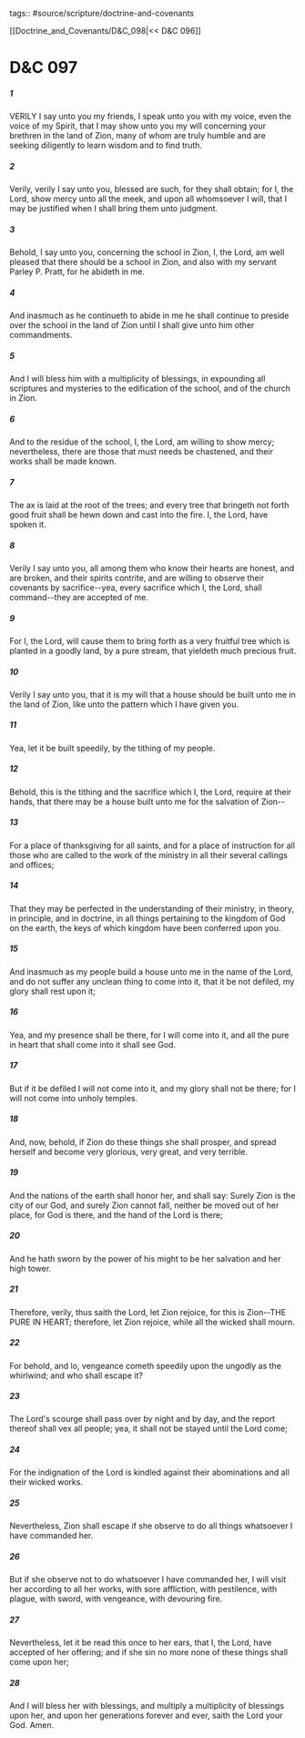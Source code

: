 tags:: #source/scripture/doctrine-and-covenants

[[Doctrine_and_Covenants/D&C_098|<< D&C 096]]

# D&C 097

##### 1

VERILY I say unto you my friends, I speak unto you with my voice, even the voice of my Spirit, that I may show unto you my will concerning your brethren in the land of Zion, many of whom are truly humble and are seeking diligently to learn wisdom and to find truth.

##### 2

Verily, verily I say unto you, blessed are such, for they shall obtain; for I, the Lord, show mercy unto all the meek, and upon all whomsoever I will, that I may be justified when I shall bring them unto judgment.

##### 3

Behold, I say unto you, concerning the school in Zion, I, the Lord, am well pleased that there should be a school in Zion, and also with my servant Parley P. Pratt, for he abideth in me.

##### 4

And inasmuch as he continueth to abide in me he shall continue to preside over the school in the land of Zion until I shall give unto him other commandments.

##### 5

And I will bless him with a multiplicity of blessings, in expounding all scriptures and mysteries to the edification of the school, and of the church in Zion.

##### 6

And to the residue of the school, I, the Lord, am willing to show mercy; nevertheless, there are those that must needs be chastened, and their works shall be made known.

##### 7

The ax is laid at the root of the trees; and every tree that bringeth not forth good fruit shall be hewn down and cast into the fire. I, the Lord, have spoken it.

##### 8

Verily I say unto you, all among them who know their hearts are honest, and are broken, and their spirits contrite, and are willing to observe their covenants by sacrifice--yea, every sacrifice which I, the Lord, shall command--they are accepted of me.

##### 9

For I, the Lord, will cause them to bring forth as a very fruitful tree which is planted in a goodly land, by a pure stream, that yieldeth much precious fruit.

##### 10

Verily I say unto you, that it is my will that a house should be built unto me in the land of Zion, like unto the pattern which I have given you.

##### 11

Yea, let it be built speedily, by the tithing of my people.

##### 12

Behold, this is the tithing and the sacrifice which I, the Lord, require at their hands, that there may be a house built unto me for the salvation of Zion--

##### 13

For a place of thanksgiving for all saints, and for a place of instruction for all those who are called to the work of the ministry in all their several callings and offices;

##### 14

That they may be perfected in the understanding of their ministry, in theory, in principle, and in doctrine, in all things pertaining to the kingdom of God on the earth, the keys of which kingdom have been conferred upon you.

##### 15

And inasmuch as my people build a house unto me in the name of the Lord, and do not suffer any unclean thing to come into it, that it be not defiled, my glory shall rest upon it;

##### 16

Yea, and my presence shall be there, for I will come into it, and all the pure in heart that shall come into it shall see God.

##### 17

But if it be defiled I will not come into it, and my glory shall not be there; for I will not come into unholy temples.

##### 18

And, now, behold, if Zion do these things she shall prosper, and spread herself and become very glorious, very great, and very terrible.

##### 19

And the nations of the earth shall honor her, and shall say: Surely Zion is the city of our God, and surely Zion cannot fall, neither be moved out of her place, for God is there, and the hand of the Lord is there;

##### 20

And he hath sworn by the power of his might to be her salvation and her high tower.

##### 21

Therefore, verily, thus saith the Lord, let Zion rejoice, for this is Zion--THE PURE IN HEART; therefore, let Zion rejoice, while all the wicked shall mourn.

##### 22

For behold, and lo, vengeance cometh speedily upon the ungodly as the whirlwind; and who shall escape it?

##### 23

The Lord's scourge shall pass over by night and by day, and the report thereof shall vex all people; yea, it shall not be stayed until the Lord come;

##### 24

For the indignation of the Lord is kindled against their abominations and all their wicked works.

##### 25

Nevertheless, Zion shall escape if she observe to do all things whatsoever I have commanded her.

##### 26

But if she observe not to do whatsoever I have commanded her, I will visit her according to all her works, with sore affliction, with pestilence, with plague, with sword, with vengeance, with devouring fire.

##### 27

Nevertheless, let it be read this once to her ears, that I, the Lord, have accepted of her offering; and if she sin no more none of these things shall come upon her;

##### 28

And I will bless her with blessings, and multiply a multiplicity of blessings upon her, and upon her generations forever and ever, saith the Lord your God. Amen.
